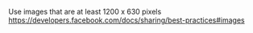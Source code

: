 Use images that are at least 1200 x 630 pixels
https://developers.facebook.com/docs/sharing/best-practices#images